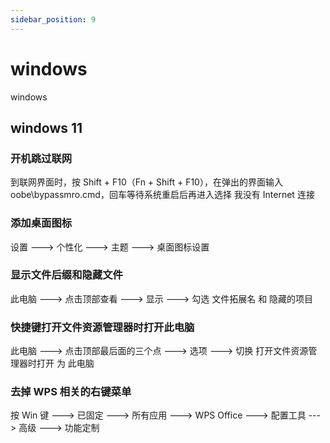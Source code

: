 ```yaml
---
sidebar_position: 9
---
```


# windows

windows

## windows 11

### 开机跳过联网

到联网界面时，按 Shift + F10（Fn + Shift + F10），在弹出的界面输入 oobe\bypassmro.cmd，回车等待系统重启后再进入选择 我没有 Internet 连接

### 添加桌面图标

设置 ---> 个性化 ---> 主题 ---> 桌面图标设置

### 显示文件后缀和隐藏文件

此电脑 ---> 点击顶部查看 ---> 显示 ---> 勾选 文件拓展名 和 隐藏的项目

### 快捷键打开文件资源管理器时打开此电脑

此电脑 ---> 点击顶部最后面的三个点 ---> 选项 ---> 切换 打开文件资源管理器时打开 为 此电脑

### 去掉 WPS 相关的右键菜单

按 Win 键 ---> 已固定 ---> 所有应用 ---> WPS Office ---> 配置工具 ---> 高级 ---> 功能定制
